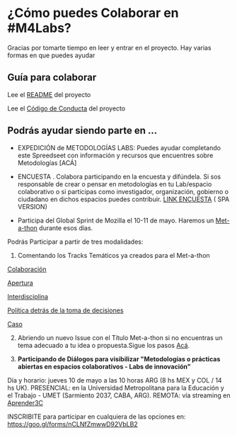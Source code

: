 # ¿Cómo puedes Colaborar en #M4Labs?

Gracias por tomarte tiempo en leer y entrar en el proyecto. Hay varias formas en que puedes ayudar

## Guía para colaborar

Lee el [README](https://github.com/virbrussa/M4Labs/blob/master/README.md) del proyecto

Lee el [Código de Conducta](https://github.com/virbrussa/M4Labs/blob/master/Code-Of-Conduct.md) del proyecto

## Podrás ayudar siendo parte en ...

* EXPEDICIÓN de METODOLOGÍAS LABS: Puedes ayudar completando este Spreedseet con información y recursos que encuentres sobre Metodologías [ACÁ]

* ENCUESTA . Colabora participando en la encuesta y difúndela. Si sos responsable de crear o pensar en metodologías en tu Lab/espacio colaborativo o si participas como investigador, organización, gobierno o ciudadano en dichos espacios puedes contribuir. 
[LINK ENCUESTA](https://goo.gl/forms/TZAbOwpBVQRyYGd22) ( SPA VERSION)

* Participa del Global Sprint de Mozilla el 10-11 de mayo. Haremos un [Met-a-thon](https://github.com/virbrussa/M4Labs/issues/4) durante esos días. 

Podrás Participar a partir de tres modalidades:

1) Comentando los Tracks Temáticos ya creados para el Met-a-thon 

[Colaboración](https://github.com/virbrussa/M4Labs/issues/8)

[Apertura](https://github.com/virbrussa/M4Labs/issues/9)

[Interdisciplina](https://github.com/virbrussa/M4Labs/issues/10)

[Política detrás de la toma de decisiones](https://github.com/virbrussa/M4Labs/issues/12)

[Caso](https://github.com/virbrussa/M4Labs/issues/11)

2) Abriendo un nuevo Issue con el Título Met-a-thon si no encuentras un tema adecuado a tu idea o propuesta.Sigue los pasos [Acá](https://github.com/virbrussa/M4Labs/issues/13).


3) **Participando de Diálogos para visibilizar "Metodologías o prácticas abiertas en espacios colaborativos - Labs de innovación"**

Día y horario:  jueves 10 de mayo a las 10 horas ARG (8 hs MEX y COL / 14 hs UK).
PRESENCIAL: en la Universidad Metropolitana para la Educación y el Trabajo - UMET (Sarmiento 2037, CABA, ARG).
REMOTA: vía streaming en [Aprender3C](APRENDER3C.org/aprender3c-en-directo)

INSCRIBITE para participar en cualquiera de las opciones en: https://goo.gl/forms/nCLNfZmwwD92VbLB2



